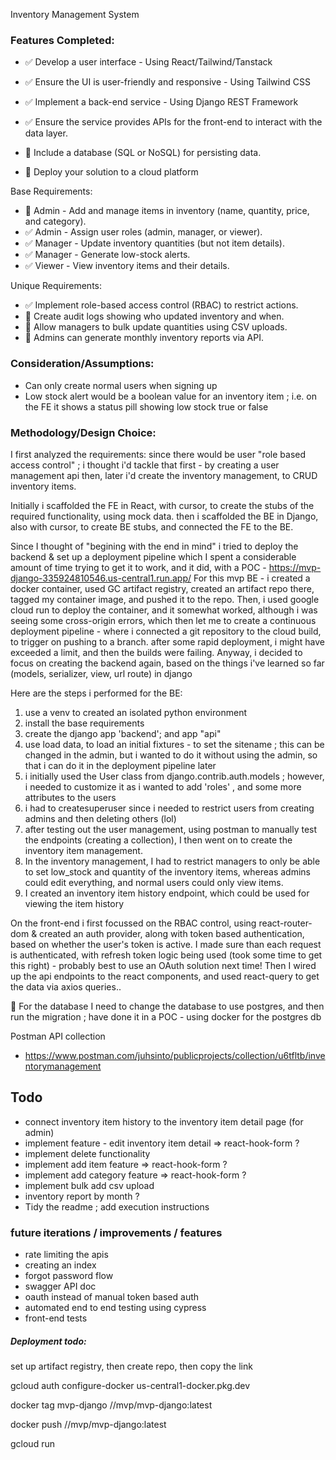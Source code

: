 Inventory Management System

### Features Completed:

- ✅ Develop a user interface - Using React/Tailwind/Tanstack
- ✅ Ensure the UI is user-friendly and responsive - Using Tailwind CSS
- ✅ Implement a back-end service - Using Django REST Framework
- ✅ Ensure the service provides APIs for the front-end to interact with the data layer.

- 📝 Include a database (SQL or NoSQL) for persisting data.
- 📝 Deploy your solution to a cloud platform

Base Requirements:

- 📝 Admin - Add and manage items in inventory (name, quantity, price, and category).
- ✅ Admin - Assign user roles (admin, manager, or viewer).
- ✅ Manager - Update inventory quantities (but not item details).
- ✅ Manager - Generate low-stock alerts.
- ✅ Viewer - View inventory items and their details.

Unique Requirements:

- ✅ Implement role-based access control (RBAC) to restrict actions.
- 📝 Create audit logs showing who updated inventory and when.
- 📝 Allow managers to bulk update quantities using CSV uploads.
- 📝 Admins can generate monthly inventory reports via API.

### Consideration/Assumptions:

- Can only create normal users when signing up
- Low stock alert would be a boolean value for an inventory item ; i.e. on the FE it shows a status pill showing low stock true or false

### Methodology/Design Choice:

I first analyzed the requirements:
since there would be user "role based access control" ; i thought i'd tackle that first - by creating a user management api
then, later i'd create the inventory management, to CRUD inventory items.

Initially i scaffolded the FE in React, with cursor, to create the stubs of the required functionality, using mock data.
then i scaffolded the BE in Django, also with cursor, to create BE stubs, and connected the FE to the BE.

Since I thought of "begining with the end in mind" i tried to deploy the backend & set up a deployment pipeline
which I spent a considerable amount of time trying to get it to work, and it did, with a POC - https://mvp-django-335924810546.us-central1.run.app/
For this mvp BE - i created a docker container, used GC artifact registry, created an artifact repo there, tagged my container image, and pushed it to the repo.
Then, i used google cloud run to deploy the container, and it somewhat worked, although i was seeing some cross-origin errors, which then let me to create a continuous deployment pipeline - where i connected a git repository to the cloud build, to trigger on pushing to a branch. after some rapid deployment, i might have exceeded a limit, and then the builds were failing.
Anyway, i decided to focus on creating the backend again, based on the things i've learned so far (models, serializer, view, url route) in django

Here are the steps i performed for the BE:

1.  use a venv to created an isolated python environment
2.  install the base requirements
3.  create the django app 'backend'; and app "api"
4.  use load data, to load an initial fixtures - to set the sitename ; this can be changed in the admin, but i wanted to do it without using the admin, so that i can do it in the deployment pipeline later
5.  i initially used the User class from django.contrib.auth.models ; however, i needed to customize it as i wanted to add 'roles' , and some more attributes to the users
6.  i had to createsuperuser since i needed to restrict users from creating admins and then deleting others (lol)
7.  after testing out the user management, using postman to manually test the endpoints (creating a collection), I then went on to create the inventory item management.
8.  In the inventory management, I had to restrict managers to only be able to set low_stock and quantity of the inventory items, whereas admins could edit everything, and normal users could only view items.
9.  I created an inventory item history endpoint, which could be used for viewing the item history

On the front-end i first focussed on the RBAC control, using react-router-dom & created an auth provider,
along with token based authentication, based on whether the user's token is active.
I made sure than each request is authenticated, with refresh token logic being used (took some time to get this right) - probably best to use an OAuth solution next time!
Then I wired up the api endpoints to the react components, and used react-query to get the data via axios queries..

📝 For the database
I need to change the database to use postgres, and then run the migration ; have done it in a POC - using docker for the postgres db

Postman API collection

- https://www.postman.com/juhsinto/publicprojects/collection/u6tfltb/inventorymanagement

## Todo

- connect inventory item history to the inventory item detail page (for admin)
- implement feature - edit inventory item detail => react-hook-form ?
- implement delete functionality
- implement add item feature => react-hook-form ?
- implement add category feature => react-hook-form ?
- implement bulk add csv upload
- inventory report by month ?
- Tidy the readme ; add execution instructions

### future iterations / improvements / features

- rate limiting the apis
- creating an index
- forgot password flow
- swagger API doc
- oauth instead of manual token based auth
- automated end to end testing using cypress
- front-end tests

##### Deployment todo:

set up artifact registry, then create repo, then copy the link

gcloud auth configure-docker us-central1-docker.pkg.dev

docker tag mvp-django <region>/<project>/mvp/mvp-django:latest

docker push <region>/<project>/mvp/mvp-django:latest

gcloud run

